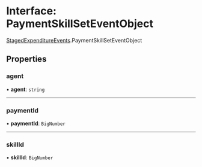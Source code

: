 # Interface: PaymentSkillSetEventObject

[StagedExpenditureEvents](../modules/StagedExpenditureEvents.md).PaymentSkillSetEventObject

## Properties

### agent

• **agent**: `string`

___

### paymentId

• **paymentId**: `BigNumber`

___

### skillId

• **skillId**: `BigNumber`
